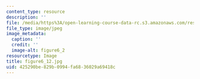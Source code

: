 ```yaml
---
content_type: resource
description: ''
file: /media/https%3A/open-learning-course-data-rc.s3.amazonaws.com/res-8-005-vibrations-and-waves-problem-solving-fall-2012/425290be829b0994fa6836029a69418c_figure6_2.jpg
file_type: image/jpeg
image_metadata:
  caption: ''
  credit: ''
  image-alt: figure6_2
resourcetype: Image
title: figure6_12.jpg
uid: 425290be-829b-0994-fa68-36029a69418c
---
```

